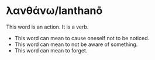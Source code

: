 # λανθάνω/lanthanō
This word is an action. It is a verb.

* This word can mean to cause oneself not to be noticed.
* This word can mean to not be aware of something.
* This word can mean to forget.
